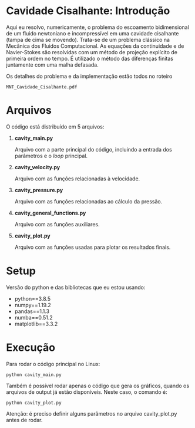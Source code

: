# Cavidade Cisalhante: Introdução

Aqui eu resolvo, numericamente, o problema do escoamento bidimensional de um fluido newtoniano e incompressível em uma cavidade cisalhante (tampa de cima se movendo). Trata-se de um problema clássico na Mecânica dos Fluidos Computacional. As equações da continuidade e de Navier-Stokes são resolvidas com um método de projeção explícito de primeira ordem no tempo. É utilizado o método das diferenças finitas juntamente com uma malha defasada. 

Os detalhes do problema e da implementação estão todos no roteiro

	MNT_Cavidade_Cisalhante.pdf


# Arquivos

O código está distribuído em 5 arquivos:

1. **cavity_main.py**

	Arquivo com a parte principal do código, incluindo a entrada dos parâmetros e o _loop_ principal.
	
1. **cavity_velocity.py**
	
	Arquivo com as funções relacionadas à velocidade. 
	
1. **cavity_pressure.py**

	Arquivo com as funções relacionadas ao cálculo da pressão. 

1. **cavity_general_functions.py**

	Arquivo com as funções auxiliares.

1. **cavity_plot.py**

	Arquivo com as funções usadas para plotar os resultados finais. 


# Setup

Versão do python e das bibliotecas que eu estou usando:

* python==3.8.5
* numpy==1.19.2
* pandas==1.1.3
* numba==0.51.2
* matplotlib==3.3.2


# Execução

Para rodar o código principal no Linux:
	
	python cavity_main.py

Também é possível rodar apenas o código que gera os gráficos, quando os arquivos de output já estão disponíveis. Neste caso, o comando é:

	python cavity_plot.py

Atenção: é preciso definir alguns parâmetros no arquivo cavity_plot.py antes de rodar. 